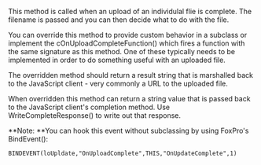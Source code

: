 ﻿This method is called when an upload of an individulal flie is complete. The filename is passed and you can then decide what to do with the file.

You can override this method to provide custom behavior in a subclass or implement the cOnUploadCompleteFunction() which fires a function with the same signature as this method.  One of these typically needs to be implemented in order to do something useful with an uploaded file.

The overridden method should return a result string that is marshalled back to the JavaScript client - very commonly a URL to the uploaded file. 

When overridden this method can return a string value that is passed back to the JavaScript client's completion method. Use WriteCompleteResponse() to write out that response.

**Note: **You can hook this event without subclassing by using FoxPro's BindEvent():

```foxpro
BINDEVENT(loUpldate,"OnUploadComplete",THIS,"OnUpdateComplete",1)
```